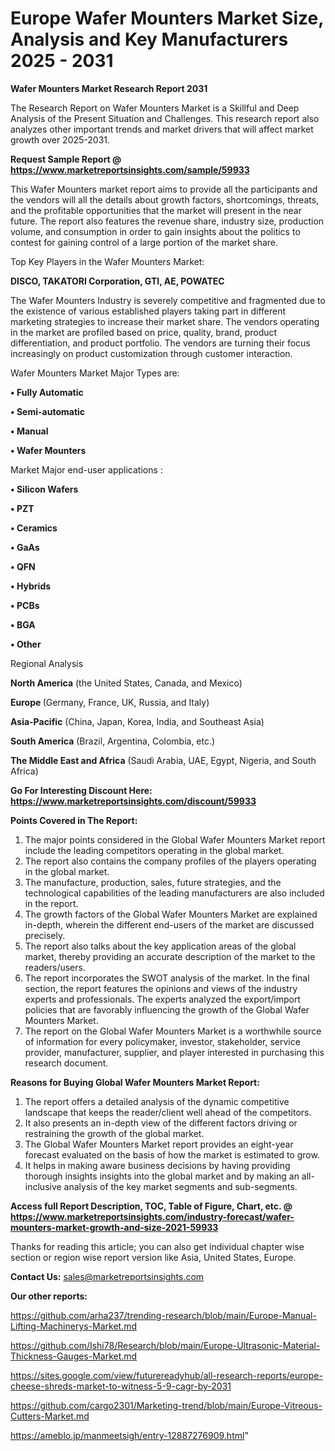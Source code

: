  # Europe Wafer Mounters Market Size, Analysis and Key Manufacturers 2025 - 2031

<strong>Wafer Mounters Market Research Report 2031</strong>

The Research Report on Wafer Mounters Market is a Skillful and Deep Analysis of the Present Situation and Challenges. This research report also analyzes other important trends and market drivers that will affect market growth over 2025-2031.

<strong>Request Sample Report @ <a href=https://www.marketreportsinsights.com/sample/59933>https://www.marketreportsinsights.com/sample/59933</a></strong>

This Wafer Mounters market report aims to provide all the participants and the vendors will all the details about growth factors, shortcomings, threats, and the profitable opportunities that the market will present in the near future. The report also features the revenue share, industry size, production volume, and consumption in order to gain insights about the politics to contest for gaining control of a large portion of the market share.

Top Key Players in the Wafer Mounters Market:

<strong>DISCO, TAKATORI Corporation, GTI, AE, POWATEC</strong>

The Wafer Mounters Industry is severely competitive and fragmented due to the existence of various established players taking part in different marketing strategies to increase their market share. The vendors operating in the market are profiled based on price, quality, brand, product differentiation, and product portfolio. The vendors are turning their focus increasingly on product customization through customer interaction.

Wafer Mounters Market Major Types are:

<strong>• Fully Automatic

• Semi-automatic

• Manual

• Wafer Mounters</strong>

Market Major end-user applications :

<strong>• Silicon Wafers

• PZT

• Ceramics

• GaAs

• QFN

• Hybrids

• PCBs

• BGA

• Other</strong>

Regional Analysis

</u><strong><b>North America</b></strong> (the United States, Canada, and Mexico)

<strong><b>Europe </b></strong>(Germany, France, UK, Russia, and Italy)

<strong><b>Asia-Pacific</b></strong> (China, Japan, Korea, India, and Southeast Asia)

<strong><b>South America</b></strong> (Brazil, Argentina, Colombia, etc.)

<strong><b>The Middle East and Africa</b></strong> (Saudi Arabia, UAE, Egypt, Nigeria, and South Africa)

<strong>Go For Interesting Discount Here: <a href=https://www.marketreportsinsights.com/discount/59933>https://www.marketreportsinsights.com/discount/59933</a></strong>

<strong>Points Covered in The Report:</strong>
<ol>
  <li>The major points considered in the Global Wafer Mounters Market report include the leading competitors operating in the global market.</li>
  <li>The report also contains the company profiles of the players operating in the global market.</li>
  <li>The manufacture, production, sales, future strategies, and the technological capabilities of the leading manufacturers are also included in the report.</li>
  <li>The growth factors of the Global Wafer Mounters Market are explained in-depth, wherein the different end-users of the market are discussed precisely.</li>
  <li>The report also talks about the key application areas of the global market, thereby providing an accurate description of the market to the readers/users.</li>
  <li>The report incorporates the SWOT analysis of the market. In the final section, the report features the opinions and views of the industry experts and professionals. The experts analyzed the export/import policies that are favorably influencing the growth of the Global Wafer Mounters Market.</li>
  <li>The report on the Global Wafer Mounters Market is a worthwhile source of information for every policymaker, investor, stakeholder, service provider, manufacturer, supplier, and player interested in purchasing this research document.</li>
</ol>
<strong>Reasons for Buying Global Wafer Mounters Market Report:</strong>

<ol>
  <li>The report offers a detailed analysis of the dynamic competitive landscape that keeps the reader/client well ahead of the competitors.</li>
  <li>It also presents an in-depth view of the different factors driving or restraining the growth of the global market.</li>
  <li>The Global Wafer Mounters Market report provides an eight-year forecast evaluated on the basis of how the market is estimated to grow.</li>
  <li>It helps in making aware business decisions by having providing thorough insights insights into the global market and by making an all-inclusive analysis of the key market segments and sub-segments.</li>
</ol>
<strong>Access full Report Description, TOC, Table of Figure, Chart, etc. @ <a href=https://www.marketreportsinsights.com/industry-forecast/wafer-mounters-market-growth-and-size-2021-59933>https://www.marketreportsinsights.com/industry-forecast/wafer-mounters-market-growth-and-size-2021-59933</a></strong>


Thanks for reading this article; you can also get individual chapter wise section or region wise report version like Asia, United States, Europe.

<strong>Contact Us:</strong>
sales@marketreportsinsights.com

<strong>Our other reports:</strong>

<a href=https://github.com/arha237/trending-research/blob/main/Europe-Manual-Lifting-Machinerys-Market.md>https://github.com/arha237/trending-research/blob/main/Europe-Manual-Lifting-Machinerys-Market.md</a>

<a href=https://github.com/Ishi78/Research/blob/main/Europe-Ultrasonic-Material-Thickness-Gauges-Market.md>https://github.com/Ishi78/Research/blob/main/Europe-Ultrasonic-Material-Thickness-Gauges-Market.md</a>

<a href=https://sites.google.com/view/futurereadyhub/all-research-reports/europe-cheese-shreds-market-to-witness-5-9-cagr-by-2031>https://sites.google.com/view/futurereadyhub/all-research-reports/europe-cheese-shreds-market-to-witness-5-9-cagr-by-2031</a>

<a href=https://github.com/cargo2301/Marketing-trend/blob/main/Europe-Vitreous-Cutters-Market.md>https://github.com/cargo2301/Marketing-trend/blob/main/Europe-Vitreous-Cutters-Market.md</a>

<a href=https://ameblo.jp/manmeetsigh/entry-12887276909.html>https://ameblo.jp/manmeetsigh/entry-12887276909.html</a>"
